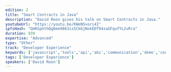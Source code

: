 ```yaml
---
edition: 2
title: "Smart Contracts in Java"
description: "David Roon gives his talk on Smart Contracts in Java."
youtubeUrl: "https://youtu.be/KWeNSvori4I"
ipfsHash: "QmRSpUthQg6me9863is5Ck6jNokEDT94zaGFqufYL2vRra"
duration: 939
expertise: "Advanced"
type: "Other"
track: "Developer Experience"
keywords: ['javascript','tools','api','abi','communication','demo','code','error','documentation','android','jvm','adoption','enterprise','dapps']
tags: ['Developer Experience']
speakers: ['David Roon']
---
```


